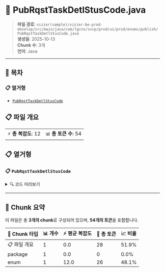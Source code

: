 # 📄 PubRqstTaskDetlStusCode.java

> **파일 경로**: `vizier(sample)/vizier-be-prod-develop/src/main/java/com/lgcns/svcp/prod/ui/prod/enums/publish/PubRqstTaskDetlStusCode.java`  
> **생성일**: 2025-10-13  
> **Chunk 수**: 3개  
> **언어**: Java
---

## 📑 목차

### 📋 열거형
- [`PubRqstTaskDetlStusCode`](#enum-pubrqsttaskdetlstuscode)


## 📋 파일 개요

| | |
|--|--|
| ⚡ **총 복잡도**: 12 | 📊 **총 토큰 수**: 54 |





## 📋 열거형

### <a id="enum-pubrqsttaskdetlstuscode"></a>📋 `PubRqstTaskDetlStusCode`


<details>
<summary>🔍 코드 미리보기</summary>

```java
public enum PubRqstTaskDetlStusCode {
	SAVED("Saved"),
	PACKED("Packed"),
	PUBLISHED("Published");

	private String value;

	private PubRqstTaskDetlStusCode(String value) {
		this.value = value;
	}

	public String getValue() {
		return value;
	}
}...
```

**Chunk 정보**
- 🆔 **ID**: `39b091c129a2`
- 📍 **라인**: 3-3

</details>

---



## 🧩 Chunk 요약

이 파일은 총 **3개의 chunk**로 구성되어 있으며, **54개의 토큰**을 포함합니다.

| 🧩 Chunk 타입 | 📊 개수 | ⚡ 평균 복잡도 | 📝 총 토큰 | 📈 비율 |
|---------------|--------|-------------|----------|--------|
| 📋 파일 개요 | 1 | 0.0 | 28 | 51.9% |
| package | 1 | 0.0 | 0 | 0.0% |
| enum | 1 | 12.0 | 26 | 48.1% |

